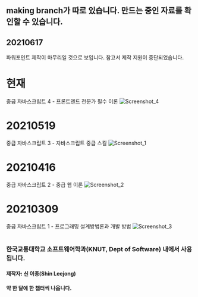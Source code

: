 ## making branch가 따로 있습니다. 만드는 중인 자료를 확인할 수 있습니다.

## 20210617 
파워포인트 제작이 마무리일 것으로 보입니다.
참고서 제작 지원이 중단되었습니다.

# 현재
중급 자바스크립트 4 - 프론트엔드 전문가 필수 이론
![Screenshot_4](https://user-images.githubusercontent.com/56120315/120956685-10245780-c78f-11eb-8ba2-7b1bf8040ef5.png)

# 20210519
중급 자바스크립트 3 - 자바스크립트 중급 스킬
![Screenshot_1](https://user-images.githubusercontent.com/56120315/120956450-870d2080-c78e-11eb-88d7-a215b5d461cd.png)

# 20210416
중급 자바스크립트 2 - 중급 웹 이론
![Screenshot_2](https://user-images.githubusercontent.com/56120315/120956487-a015d180-c78e-11eb-9fa5-bfd267994672.png)

# 20210309
중급 자바스크립트 1 - 프로그래밍 설계방법론과 개발 방법
![Screenshot_3](https://user-images.githubusercontent.com/56120315/120956553-bfacfa00-c78e-11eb-8209-62264ffc5f14.png)

#
<h3><strong>한국교통대학교 소프트웨어학과(KNUT, Dept of Software) 내에서 사용됩니다.</strong></h3>
<h4>제작자: 신 이종(Shin Leejong)</h4>
<h4>약 한 달에 한 챕터씩 나옵니다.</h4>